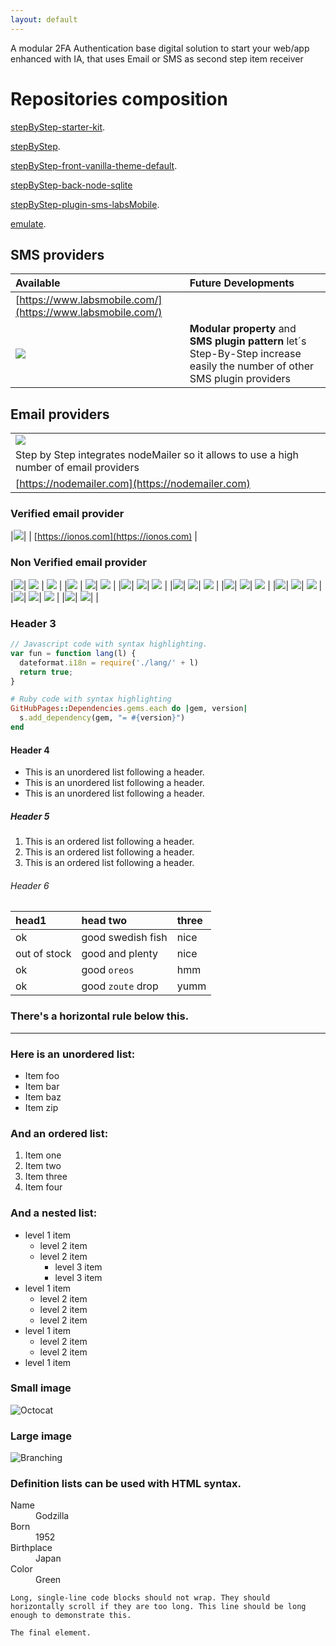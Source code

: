 ```yaml
---
layout: default
---
```


A modular 2FA Authentication base digital solution to start your web/app enhanced with IA, that uses Email or SMS as second step item receiver

# Repositories composition

[stepByStep-starter-kit](https://github.com/hectorserranodelafuente/stepByStep-starter-kit).

[stepByStep](https://github.com/hectorserranodelafuente/stepByStep).

[stepByStep-front-vanilla-theme-default](https://github.com/hectorserranodelafuente/stepByStep-front-vanilla-theme-default).

[stepByStep-back-node-sqlite](https://github.com/hectorserranodelafuente/stepByStep-back-node-sqlite)

[stepByStep-plugin-sms-labsMobile](https://github.com/hectorserranodelafuente/stepByStep-plugin-sms-labsMobile).

[emulate](https://github.com/hectorserranodelafuente/emulate).


## SMS providers

|  Available   | Future Developments |
|:-------------|:-------------|
| [https://www.labsmobile.com/](https://www.labsmobile.com/) |           | 
| ![](documentation/img/labsMobile.jpg) | **Modular property** and **SMS plugin pattern** let´s Step-By-Step increase easily the number of other SMS plugin providers |



## Email providers

|    |
|:-------------|
|![](documentation/img/logosProviders/nodeMailer.jpg)|
| Step by Step integrates nodeMailer so it allows to use a high number of email providers|
| [https://nodemailer.com](https://nodemailer.com) |



### Verified email provider

|![](documentation/img/logosProviders/ionos.jpg)|
| [https://ionos.com](https://ionos.com) |


### Non Verified email provider 

|![](documentation/img/logosProviders/microsoft.jpg)|  ![](documentation/img/logosProviders/gmail.jpg) | ![](documentation/img/logosProviders/amazon.jpg) |
|![](documentation/img/logosProviders/zoho.jpg) | ![](documentation/img/logosProviders/goDaddy.jpg)|  ![](documentation/img/logosProviders/iCloud.jpg) |
|![](documentation/img/logosProviders/aol.jpg)| ![](documentation/img/logosProviders/brevo.jpg)|  ![](documentation/img/logosProviders/debugMail.jpg) |
|![](documentation/img/logosProviders/dyn.jpg)| ![](documentation/img/logosProviders/fastMail.jpg)|  ![](documentation/img/logosProviders/gandi.jpg) |
|![](documentation/img/logosProviders/mailchimp.jpg)| ![](documentation/img/logosProviders/mailee.jpg)|  ![](documentation/img/logosProviders/mailjet.jpg) |
|![](documentation/img/logosProviders/onlineee.jpg)| ![](documentation/img/logosProviders/postmark.jpg)|  ![](documentation/img/logosProviders/mandrill.jpg) |
|![](documentation/img/logosProviders/sendcloud.jpg)| ![](documentation/img/logosProviders/sendgrid.jpg)|  ![](documentation/img/logosProviders/sparkpost.jpg) |
|![](documentation/img/logosProviders/yahoo.jpg)| ![](documentation/img/logosProviders/yandex.jpg)|  |




### Header 3

```js
// Javascript code with syntax highlighting.
var fun = function lang(l) {
  dateformat.i18n = require('./lang/' + l)
  return true;
}
```

```ruby
# Ruby code with syntax highlighting
GitHubPages::Dependencies.gems.each do |gem, version|
  s.add_dependency(gem, "= #{version}")
end
```

#### Header 4

*   This is an unordered list following a header.
*   This is an unordered list following a header.
*   This is an unordered list following a header.

##### Header 5

1.  This is an ordered list following a header.
2.  This is an ordered list following a header.
3.  This is an ordered list following a header.

###### Header 6

| head1        | head two          | three |
|:-------------|:------------------|:------|
| ok           | good swedish fish | nice  |
| out of stock | good and plenty   | nice  |
| ok           | good `oreos`      | hmm   |
| ok           | good `zoute` drop | yumm  |

### There's a horizontal rule below this.

* * *

### Here is an unordered list:

*   Item foo
*   Item bar
*   Item baz
*   Item zip

### And an ordered list:

1.  Item one
1.  Item two
1.  Item three
1.  Item four

### And a nested list:

- level 1 item
  - level 2 item
  - level 2 item
    - level 3 item
    - level 3 item
- level 1 item
  - level 2 item
  - level 2 item
  - level 2 item
- level 1 item
  - level 2 item
  - level 2 item
- level 1 item

### Small image

![Octocat](https://github.githubassets.com/images/icons/emoji/octocat.png)

### Large image

![Branching](https://guides.github.com/activities/hello-world/branching.png)


### Definition lists can be used with HTML syntax.

<dl>
<dt>Name</dt>
<dd>Godzilla</dd>
<dt>Born</dt>
<dd>1952</dd>
<dt>Birthplace</dt>
<dd>Japan</dd>
<dt>Color</dt>
<dd>Green</dd>
</dl>

```
Long, single-line code blocks should not wrap. They should horizontally scroll if they are too long. This line should be long enough to demonstrate this.
```

```
The final element.
```
